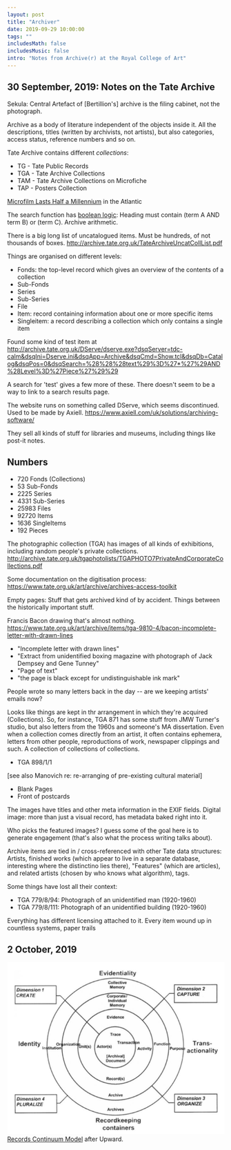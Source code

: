 ```yaml
---
layout: post
title: "Archiver"
date: 2019-09-29 10:00:00
tags: ""
includesMath: false
includesMusic: false
intro: "Notes from Archive(r) at the Royal College of Art"
---
```


## 30 September, 2019: Notes on the Tate Archive

Sekula: Central Artefact of [Bertillion's] archive is the filing cabinet, not the photograph.

Archive as a body of literature independent of the objects inside it. All the descriptions, titles (written by archivists, not artists), but also categories, access status, reference numbers and so on.

Tate Archive contains different *collections*:

- TG - Tate Public Records
- TGA - Tate Archive Collections
- TAM - Tate Archive Collections on Microfiche
- TAP - Posters Collection

[Microfilm Lasts Half a Millennium](https://www.theatlantic.com/technology/archive/2018/07/microfilm-lasts-half-a-millennium/565643/) in the Atlantic

The search function has [boolean logic](http://archive.tate.org.uk/DServe/Searchhelp.htm#words): Heading must contain (term A AND term B) or (term C). Archive arithmetic.

There is a big long list of uncatalogued items. Must be hundreds, of not thousands of boxes. http://archive.tate.org.uk/TateArchiveUncatCollList.pdf

Things are organised on different levels:

- Fonds: the top-level record which gives an overview of the contents of a collection
- Sub-Fonds
- Series
- Sub-Series
- File
- Item: record containing information about one or more specific items
- Singleitem: a record describing a collection which only contains a single item

Found some kind of test item at http://archive.tate.org.uk/DServe/dserve.exe?dsqServer=tdc-calm&dsqIni=Dserve.ini&dsqApp=Archive&dsqCmd=Show.tcl&dsqDb=Catalog&dsqPos=0&dsqSearch=%28%28%28text%29%3D%27*%27%29AND%28Level%3D%27Piece%27%29%29

A search for 'test' gives a few more of these. There doesn't seem to be a way to link to a search results page.

The website runs on something called DServe, which seems discontinued. Used to be made by Axiell. 
https://www.axiell.com/uk/solutions/archiving-software/

They sell all kinds of stuff for libraries and museums, including things like post-it notes.

## Numbers
- 720 Fonds (Collections)
- 53 Sub-Fonds
- 2225 Series
- 4331 Sub-Series
- 25983 Files
- 92720 Items
- 1636 SingleItems
- 192 Pieces


The photographic collection (TGA) has images of all kinds of exhibitions, including random people's private collections. 
http://archive.tate.org.uk/tgaphotolists/TGAPHOTO7PrivateAndCorporateCollections.pdf

Some documentation on the digitisation process: https://www.tate.org.uk/art/archive/archives-access-toolkit

Empty pages: Stuff that gets archived kind of by accident. Things between the historically important stuff.

Francis Bacon drawing that's almost nothing. https://www.tate.org.uk/art/archive/items/tga-9810-4/bacon-incomplete-letter-with-drawn-lines

- "Incomplete letter with drawn lines"
- "Extract from unidentified boxing magazine with photograph of Jack Dempsey and Gene Tunney"
- "Page of text"
- "the page is black except for undistinguishable ink mark"

People wrote so many letters back in the day -- are we keeping artists' emails now?

Looks like things are kept in thr arrangement in which they're acquired (Collections). So, for instance, TGA 871 has some stuff from JMW Turner's studio, but also letters from the 1960s and someone's MA dissertation. Even when a collection comes directly from an artist, it often contains ephemera, letters from other people, reproductions of work, newspaper clippings and such. A collection of collections of collections.

- TGA 898/1/1

[see also Manovich re: re-arranging of pre-existing cultural material]

- Blank Pages
- Front of postcards

The images have titles and other meta information in the EXIF fields. Digital image: more than just a visual record, has metadata baked right into it.

Who picks the featured images? I guess some of the goal here is to generate engagement (that's also what the process writing talks about).

Archive items are tied in / cross-referenced with other Tate data structures: Artists, finished works (which appear to live in a separate database, interesting where the distinctino lies there), "Features" (which are articles), and related artists (chosen by who knows what algorithm), tags.

Some things have lost all their context:

- TGA 779/8/94: Photograph of an unidentified man (1920-1960)
- TGA 779/8/111: Photograph of an unidentified building (1920-1960)

Everything has different licensing attached to it. Every item wound up in countless systems, paper trails

## 2 October, 2019

![Records Continuum](/assets/archiver/records-cont.png)
[Records Continuum Model](https://en.wikipedia.org/wiki/Records_Continuum_Model) after Upward.
